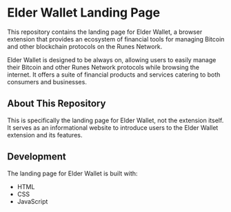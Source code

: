 # Elder Wallet Landing Page

This repository contains the landing page for Elder Wallet, a browser extension that provides an ecosystem of financial tools for managing Bitcoin and other blockchain protocols on the Runes Network.

Elder Wallet is designed to be always on, allowing users to easily manage their Bitcoin and other Runes Network protocols while browsing the internet. It offers a suite of financial products and services catering to both consumers and businesses.

## About This Repository

This is specifically the landing page for Elder Wallet, not the extension itself. It serves as an informational website to introduce users to the Elder Wallet extension and its features.

## Development

The landing page for Elder Wallet is built with:

- HTML
- CSS
- JavaScript
